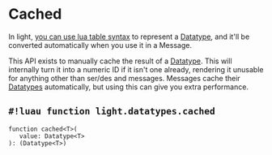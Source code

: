 # Cached

In light, [you can use lua table syntax](./tables/index.md) to represent a [Datatype](../index.md#what-is-a-datatype),
and it'll be converted automatically when you use it in a Message.

This API exists to manually cache the result of a [Datatype](../index.md#what-is-a-datatype). This will internally turn
it into a numeric ID if it isn't one already, rendering it unusable for anything other than ser/des and messages.
Messages cache their [Datatypes](../index.md#what-is-a-datatype) automatically, but using this can give you extra
performance.

## `#!luau function light.datatypes.cached`

```luau title='<!-- shared --> <!-- sync -->'
function cached<T>(
   value: Datatype<T>
): (Datatype<T>)
```
